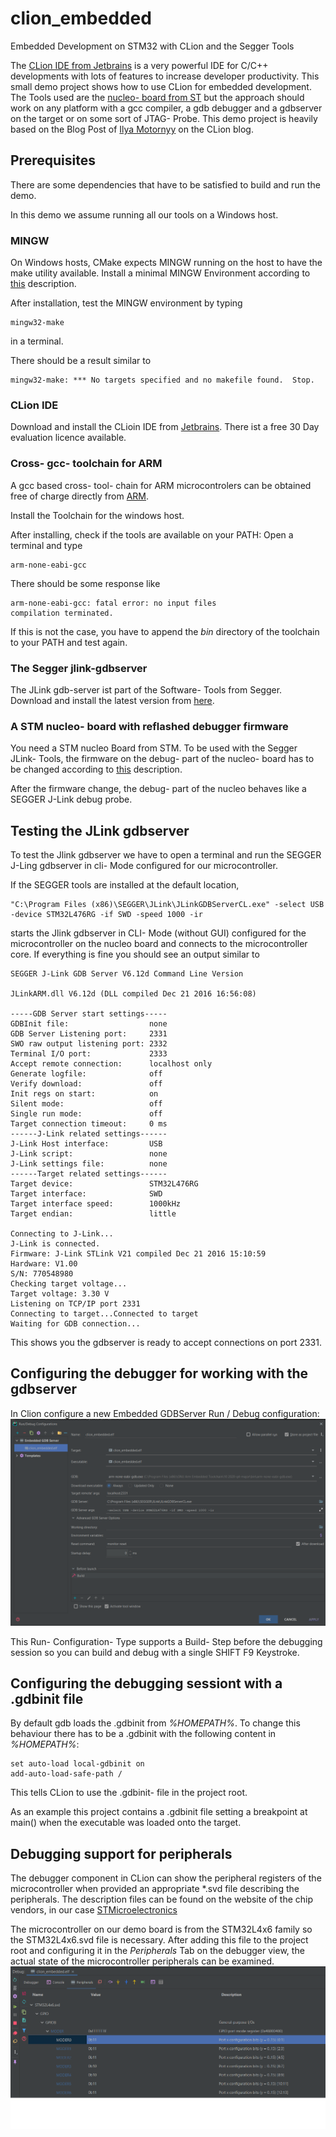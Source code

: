 # clion_embedded
Embedded Development on STM32 with CLion and the Segger Tools

The [CLion IDE from Jetbrains](https://www.jetbrains.com/clion/) is a very powerful IDE for C/C++ developments with lots 
of features to increase developer productivity. This small demo project shows how to use CLion for embedded development. 
The Tools used are the [nucleo- board from ST](http://www.st.com/content/st_com/en/products/evaluation-tools/product-evaluation-tools/mcu-eval-tools/stm32-mcu-eval-tools/stm32-mcu-nucleo/nucleo-l476rg.html) 
but the approach should work on any platform with a gcc compiler, a gdb debugger and a gdbserver on the target or on 
some sort of JTAG- Probe. This demo project is heavily based on the Blog Post of [Ilya Motornyy](https://blog.jetbrains.com/clion/2016/06/clion-for-embedded-development/)
on the CLion blog.

## Prerequisites
There are some dependencies that have to be satisfied to build and run the demo.

In this demo we assume running all our tools on a Windows host.

### MINGW
On Windows hosts, CMake expects MINGW running on the host to have the make utility available.
Install a minimal MINGW Environment according to [this](http://www.mingw.org/wiki/Getting_Started) description.

After installation, test the MINGW environment by typing
    
    mingw32-make
    
in a terminal.

There should be a result similar to

    mingw32-make: *** No targets specified and no makefile found.  Stop.

### CLion IDE
Download and install the CLioin IDE from [Jetbrains](https://www.jetbrains.com/clion/).
There ist a free 30 Day evaluation licence available.

### Cross- gcc- toolchain for ARM
A gcc based cross- tool- chain for ARM microcontrolers can be obtained free of charge directly from [ARM](https://developer.arm.com/open-source/gnu-toolchain/gnu-rm/downloads).

Install the Toolchain for the windows host.

After installing, check if the tools are available on your PATH: Open a terminal and type

    arm-none-eabi-gcc

There should be some response like

    arm-none-eabi-gcc: fatal error: no input files
    compilation terminated.
    
If this is not the case, you have to append the _bin_ directory of the toolchain to your PATH and test again.

### The Segger jlink-gdbserver
The JLink gdb-server ist part of the Software- Tools from Segger. Download and install the latest version from 
[here](https://www.segger.com/downloads/jlink/#J-LinkSoftwareAndDocumentationPack).

### A STM nucleo- board with reflashed debugger firmware
You need a STM nucleo Board from STM. To be used with the Segger JLink- Tools, the firmware on the debug- part of the
nucleo- board has to be changed according to [this](https://www.segger.com/products/debug-probes/j-link/models/other-j-links/st-link-on-board/) description.

After the firmware change, the debug- part of the nucleo behaves like a SEGGER J-Link debug probe.

## Testing the JLink gdbserver
To test the Jlink gdbserver we have to open a terminal and run the SEGGER J-Ling gdbserver in cli- Mode configured for
our microcontroller. 

If the SEGGER tools are installed at the default location, 

    "C:\Program Files (x86)\SEGGER\JLink\JLinkGDBServerCL.exe" -select USB -device STM32L476RG -if SWD -speed 1000 -ir 

starts the Jlink gdbserver in CLI- Mode (without GUI) configured for the microcontroller on the nucleo board and
connects to the microcontroller core.
If everything is fine you should see an output similar to

    SEGGER J-Link GDB Server V6.12d Command Line Version
    
    JLinkARM.dll V6.12d (DLL compiled Dec 21 2016 16:56:08)
    
    -----GDB Server start settings-----
    GDBInit file:                  none
    GDB Server Listening port:     2331
    SWO raw output listening port: 2332
    Terminal I/O port:             2333
    Accept remote connection:      localhost only
    Generate logfile:              off
    Verify download:               off
    Init regs on start:            on
    Silent mode:                   off
    Single run mode:               off
    Target connection timeout:     0 ms
    ------J-Link related settings------
    J-Link Host interface:         USB
    J-Link script:                 none
    J-Link settings file:          none
    ------Target related settings------
    Target device:                 STM32L476RG
    Target interface:              SWD
    Target interface speed:        1000kHz
    Target endian:                 little
    
    Connecting to J-Link...
    J-Link is connected.
    Firmware: J-Link STLink V21 compiled Dec 21 2016 15:10:59
    Hardware: V1.00
    S/N: 770548980
    Checking target voltage...
    Target voltage: 3.30 V
    Listening on TCP/IP port 2331
    Connecting to target...Connected to target
    Waiting for GDB connection...

This shows you the gdbserver is ready to accept connections on port 2331.

## Configuring the debugger for working with the gdbserver
In Clion configure a new Embedded GDBServer Run / Debug configuration:
![alt text](Doc/debugger_config.png)

This Run- Configuration- Type supports a Build- Step before the debugging session so you can build and debug with a 
single SHIFT F9 Keystroke.

## Configuring the debugging sessiont with a .gdbinit file
By default gdb loads the .gdbinit from _%HOMEPATH%_. To change this behaviour there has to be a .gdbinit with the 
following content in _%HOMEPATH%_: 

    set auto-load local-gdbinit on
    add-auto-load-safe-path /

This tells CLion to use the .gdbinit- file in the project root. 

As an example this project contains a .gdbinit file setting a breakpoint at main() when the executable was loaded 
onto the target.

## Debugging support for peripherals
The debugger component in CLion can show the peripheral registers of the microcontroller when provided an appropriate
*.svd file describing the peripherals. The description files can be found on the website of the chip vendors, in our
case [STMicroelectronics](https://www.st.com/en/microcontrollers-microprocessors/stm32l4x6.html#cad-resources)

The microcontroller on our demo board is from the STM32L4x6 family so the STM32L4x6.svd file is necessary. After 
adding this file to the project root and configuring it in the _Peripherals_ Tab on the debugger view, the actual state 
of the microcontroller peripherals can be examined.
![alt text](Doc/peripherals.png)



